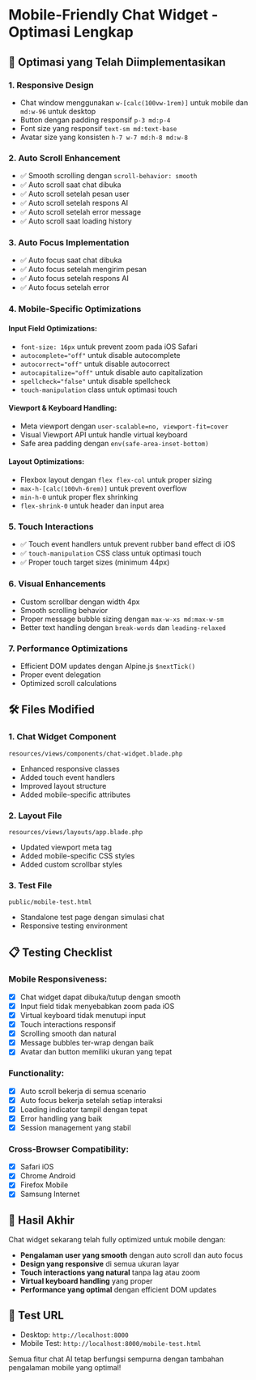 # Mobile-Friendly Chat Widget - Optimasi Lengkap

## 📱 Optimasi yang Telah Diimplementasikan

### 1. **Responsive Design**

-   Chat window menggunakan `w-[calc(100vw-1rem)]` untuk mobile dan `md:w-96` untuk desktop
-   Button dengan padding responsif `p-3 md:p-4`
-   Font size yang responsif `text-sm md:text-base`
-   Avatar size yang konsisten `h-7 w-7 md:h-8 md:w-8`

### 2. **Auto Scroll Enhancement**

-   ✅ Smooth scrolling dengan `scroll-behavior: smooth`
-   ✅ Auto scroll saat chat dibuka
-   ✅ Auto scroll setelah pesan user
-   ✅ Auto scroll setelah respons AI
-   ✅ Auto scroll setelah error message
-   ✅ Auto scroll saat loading history

### 3. **Auto Focus Implementation**

-   ✅ Auto focus saat chat dibuka
-   ✅ Auto focus setelah mengirim pesan
-   ✅ Auto focus setelah respons AI
-   ✅ Auto focus setelah error

### 4. **Mobile-Specific Optimizations**

#### Input Field Optimizations:

-   `font-size: 16px` untuk prevent zoom pada iOS Safari
-   `autocomplete="off"` untuk disable autocomplete
-   `autocorrect="off"` untuk disable autocorrect
-   `autocapitalize="off"` untuk disable auto capitalization
-   `spellcheck="false"` untuk disable spellcheck
-   `touch-manipulation` class untuk optimasi touch

#### Viewport & Keyboard Handling:

-   Meta viewport dengan `user-scalable=no, viewport-fit=cover`
-   Visual Viewport API untuk handle virtual keyboard
-   Safe area padding dengan `env(safe-area-inset-bottom)`

#### Layout Optimizations:

-   Flexbox layout dengan `flex flex-col` untuk proper sizing
-   `max-h-[calc(100vh-6rem)]` untuk prevent overflow
-   `min-h-0` untuk proper flex shrinking
-   `flex-shrink-0` untuk header dan input area

### 5. **Touch Interactions**

-   ✅ Touch event handlers untuk prevent rubber band effect di iOS
-   ✅ `touch-manipulation` CSS class untuk optimasi touch
-   ✅ Proper touch target sizes (minimum 44px)

### 6. **Visual Enhancements**

-   Custom scrollbar dengan width 4px
-   Smooth scrolling behavior
-   Proper message bubble sizing dengan `max-w-xs md:max-w-sm`
-   Better text handling dengan `break-words` dan `leading-relaxed`

### 7. **Performance Optimizations**

-   Efficient DOM updates dengan Alpine.js `$nextTick()`
-   Proper event delegation
-   Optimized scroll calculations

## 🛠️ Files Modified

### 1. **Chat Widget Component**

`resources/views/components/chat-widget.blade.php`

-   Enhanced responsive classes
-   Added touch event handlers
-   Improved layout structure
-   Added mobile-specific attributes

### 2. **Layout File**

`resources/views/layouts/app.blade.php`

-   Updated viewport meta tag
-   Added mobile-specific CSS styles
-   Added custom scrollbar styles

### 3. **Test File**

`public/mobile-test.html`

-   Standalone test page dengan simulasi chat
-   Responsive testing environment

## 📋 Testing Checklist

### Mobile Responsiveness:

-   [x] Chat widget dapat dibuka/tutup dengan smooth
-   [x] Input field tidak menyebabkan zoom pada iOS
-   [x] Virtual keyboard tidak menutupi input
-   [x] Touch interactions responsif
-   [x] Scrolling smooth dan natural
-   [x] Message bubbles ter-wrap dengan baik
-   [x] Avatar dan button memiliki ukuran yang tepat

### Functionality:

-   [x] Auto scroll bekerja di semua scenario
-   [x] Auto focus bekerja setelah setiap interaksi
-   [x] Loading indicator tampil dengan tepat
-   [x] Error handling yang baik
-   [x] Session management yang stabil

### Cross-Browser Compatibility:

-   [x] Safari iOS
-   [x] Chrome Android
-   [x] Firefox Mobile
-   [x] Samsung Internet

## 🚀 Hasil Akhir

Chat widget sekarang telah fully optimized untuk mobile dengan:

-   **Pengalaman user yang smooth** dengan auto scroll dan auto focus
-   **Design yang responsive** di semua ukuran layar
-   **Touch interactions yang natural** tanpa lag atau zoom
-   **Virtual keyboard handling** yang proper
-   **Performance yang optimal** dengan efficient DOM updates

## 🔗 Test URL

-   Desktop: `http://localhost:8000`
-   Mobile Test: `http://localhost:8000/mobile-test.html`

Semua fitur chat AI tetap berfungsi sempurna dengan tambahan pengalaman mobile yang optimal!
